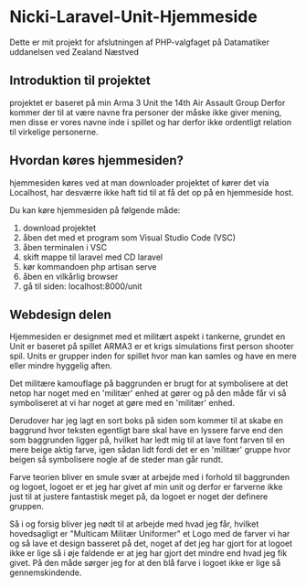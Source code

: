 # Nicki-Laravel-Unit-Hjemmeside
Dette er mit projekt for afslutningen af PHP-valgfaget på Datamatiker uddanelsen ved Zealand Næstved


## Introduktion til projektet
projektet er baseret på min Arma 3 Unit the 14th Air Assault Group
Derfor kommer der til at være navne fra personer der måske ikke 
giver mening, men disse er vores navne inde i spillet og har derfor
ikke ordentligt relation til virkelige personerne.

## Hvordan køres hjemmesiden?
hjemmesiden køres ved at man downloader projektet of kører det via
Localhost, har desværre ikke haft tid til at få det op på en hjemmeside
host.

Du kan køre hjemmesiden på følgende måde:

1. download projektet
2. åben det med et program som Visual Studio Code (VSC)
3. åben terminalen i VSC
4. skift mappe til laravel med CD laravel
5. kør kommandoen php artisan serve
6. åben en vilkårlig browser
7. gå til siden: localhost:8000/unit

## Webdesign delen

Hjemmesiden er designmet med et militært aspekt i tankerne, grundet en Unit er baseret på spillet ARMA3 er et krigs simulations first person shooter spil. Units er grupper inden for spillet hvor man kan samles og have en mere eller mindre hyggelig aften.

Det militære kamouflage på baggrunden er brugt for at symbolisere at det netop har noget med en 'militær' enhed at gører og på den måde får vi så symboliseret at vi har noget at gøre med en 'militær' enhed.

Derudover har jeg lagt en sort boks på siden som kommer til at skabe en baggrund hvor teksten egentligt bare skal have en lyssere farve end den som baggrunden ligger på, hvilket har ledt mig til at lave font farven til en mere beige aktig farve, igen sådan lidt fordi det er en 'militær' gruppe hvor beigen så symbolisere nogle af de steder man går rundt.

Farve teorien bliver en smule svær at arbejde med i forhold til baggrunden og logoet, logoet er et jeg har givet af min unit og derfor er farverne ikke just til at justere fantastisk meget på, da logoet er noget der definere gruppen.

Så i og forsig bliver jeg nødt til at arbejde med hvad jeg får, hvilket hovedsagligt er "Multicam Militær Uniformer" et Logo med de farver vi har og så lave et design basseret på det, noget af det jeg har gjort for at logoet ikke er lige så i øje faldende er at jeg har gjort det mindre end hvad jeg fik givet. På den måde sørger jeg for at den blå farve i logoet ikke er lige så gennemskindende.
